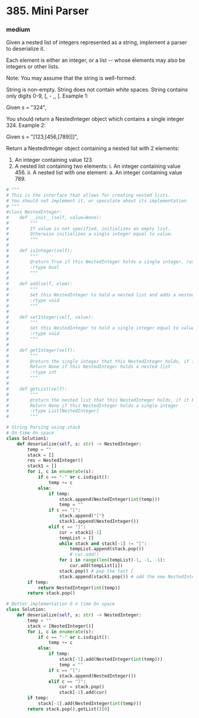 # 385. Mini Parser
### medium
Given a nested list of integers represented as a string, implement a parser to deserialize it.

Each element is either an integer, or a list -- whose elements may also be integers or other lists.

Note: You may assume that the string is well-formed:

String is non-empty.
String does not contain white spaces.
String contains only digits 0-9, [, - ,, ].
Example 1:

Given s = "324",

You should return a NestedInteger object which contains a single integer 324.
Example 2:

Given s = "[123,[456,[789]]]",

Return a NestedInteger object containing a nested list with 2 elements:

1. An integer containing value 123.
2. A nested list containing two elements:
    i.  An integer containing value 456.
    ii. A nested list with one element:
         a. An integer containing value 789.


```python
# """
# This is the interface that allows for creating nested lists.
# You should not implement it, or speculate about its implementation
# """
#class NestedInteger:
#    def __init__(self, value=None):
#        """
#        If value is not specified, initializes an empty list.
#        Otherwise initializes a single integer equal to value.
#        """
#
#    def isInteger(self):
#        """
#        @return True if this NestedInteger holds a single integer, rather than a nested list.
#        :rtype bool
#        """
#
#    def add(self, elem):
#        """
#        Set this NestedInteger to hold a nested list and adds a nested integer elem to it.
#        :rtype void
#        """
#
#    def setInteger(self, value):
#        """
#        Set this NestedInteger to hold a single integer equal to value.
#        :rtype void
#        """
#
#    def getInteger(self):
#        """
#        @return the single integer that this NestedInteger holds, if it holds a single integer
#        Return None if this NestedInteger holds a nested list
#        :rtype int
#        """
#
#    def getList(self):
#        """
#        @return the nested list that this NestedInteger holds, if it holds a nested list
#        Return None if this NestedInteger holds a single integer
#        :rtype List[NestedInteger]
#        """

# String Parsing using stack
# On time On space
class Solution1:
    def deserialize(self, s: str) -> NestedInteger:
        temp = ""
        stack = []
        res = NestedInteger()
        stack1 = []
        for i, c in enumerate(s):
            if c == "-" or c.isdigit():
                temp += c
            else:
                if temp:
                    stack.append(NestedInteger(int(temp)))
                    temp = ""
                if c == "[":
                    stack.append("[")
                    stack1.append(NestedInteger())
                elif c == "]":
                    cur = stack1[-1]
                    tempList = []
                    while stack and stack[-1] != "[":
                        tempList.append(stack.pop())
                        # cur.add()
                    for i in range(len(tempList)-1, -1, -1):
                        cur.add(tempList[i])
                    stack.pop() # pop the last [
                    stack.append(stack1.pop()) # add the new NestedInteger
        if temp:
            return NestedInteger(int(temp))
        return stack.pop()

# Better implementation O n time On space
class Solution:
    def deserialize(self, s: str) -> NestedInteger:
        temp = ""
        stack = [NestedInteger()]
        for i, c in enumerate(s):
            if c == "-" or c.isdigit():
                temp += c
            else:
                if temp:
                    stack[-1].add(NestedInteger(int(temp)))
                    temp = ""
                if c == "[":
                    stack.append(NestedInteger())
                elif c == "]":
                    cur = stack.pop()
                    stack[-1].add(cur)
        if temp:
            stack[-1].add(NestedInteger(int(temp)))
        return stack.pop().getList()[0]
```